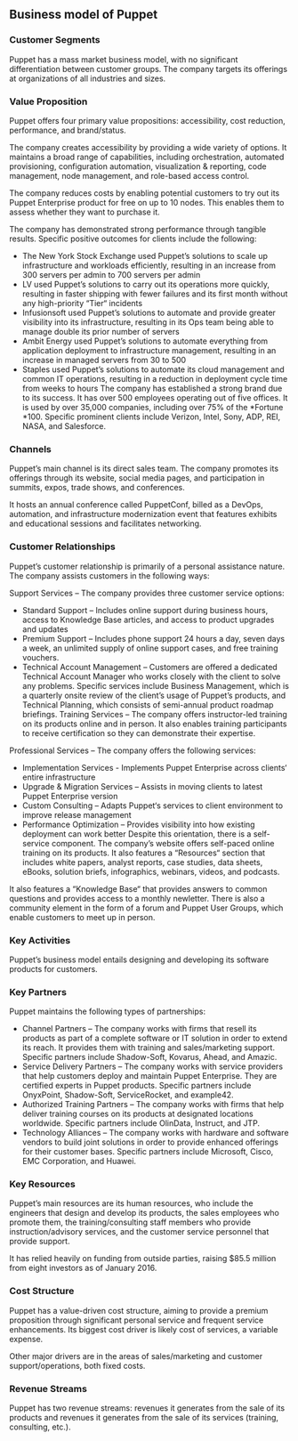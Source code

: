 Business model of Puppet
------------------------

 ### Customer Segments

 Puppet has a mass market business model, with no significant differentiation between customer groups. The company targets its offerings at organizations of all industries and sizes.

 ### Value Proposition

 Puppet offers four primary value propositions: accessibility, cost reduction, performance, and brand/status.

 The company creates accessibility by providing a wide variety of options. It maintains a broad range of capabilities, including orchestration, automated provisioning, configuration automation, visualization & reporting, code management, node management, and role-based access control.

 The company reduces costs by enabling potential customers to try out its Puppet Enterprise product for free on up to 10 nodes. This enables them to assess whether they want to purchase it.

 The company has demonstrated strong performance through tangible results. Specific positive outcomes for clients include the following:

  * The New York Stock Exchange used Puppet’s solutions to scale up infrastructure and workloads efficiently, resulting in an increase from 300 servers per admin to 700 servers per admin
 * LV used Puppet’s solutions to carry out its operations more quickly, resulting in faster shipping with fewer failures and its first month without any high-priority “Tier“ incidents
 * Infusionsoft used Puppet’s solutions to automate and provide greater visibility into its infrastructure, resulting in its Ops team being able to manage double its prior number of servers
 * Ambit Energy used Puppet’s solutions to automate everything from application deployment to infrastructure management, resulting in an increase in managed servers from 30 to 500
 * Staples used Puppet’s solutions to automate its cloud management and common IT operations, resulting in a reduction in deployment cycle time from weeks to hours
  The company has established a strong brand due to its success. It has over 500 employees operating out of five offices. It is used by over 35,000 companies, including over 75% of the *Fortune *100. Specific prominent clients include Verizon, Intel, Sony, ADP, REI, NASA, and Salesforce.

 ### Channels

 Puppet’s main channel is its direct sales team. The company promotes its offerings through its website, social media pages, and participation in summits, expos, trade shows, and conferences.

 It hosts an annual conference called PuppetConf, billed as a DevOps, automation, and infrastructure modernization event that features exhibits and educational sessions and facilitates networking.

 ### Customer Relationships

 Puppet’s customer relationship is primarily of a personal assistance nature. The company assists customers in the following ways:

 Support Services – The company provides three customer service options:

  * Standard Support – Includes online support during business hours, access to Knowledge Base articles, and access to product upgrades and updates
 * Premium Support – Includes phone support 24 hours a day, seven days a week, an unlimited supply of online support cases, and free training vouchers.
 * Technical Account Management – Customers are offered a dedicated Technical Account Manager who works closely with the client to solve any problems. Specific services include Business Management, which is a quarterly onsite review of the client’s usage of Puppet’s products, and Technical Planning, which consists of semi-annual product roadmap briefings.
  Training Services – The company offers instructor-led training on its products online and in person. It also enables training participants to receive certification so they can demonstrate their expertise.

 Professional Services – The company offers the following services:

  * Implementation Services - Implements Puppet Enterprise across clients‘ entire infrastructure
 * Upgrade & Migration Services – Assists in moving clients to latest Puppet Enterprise version
 * Custom Consulting – Adapts Puppet‘s services to client environment to improve release management
 * Performance Optimization – Provides visibility into how existing deployment can work better
  Despite this orientation, there is a self-service component. The company’s website offers self-paced online training on its products. It also features a “Resources“ section that includes white papers, analyst reports, case studies, data sheets, eBooks, solution briefs, infographics, webinars, videos, and podcasts.

 It also features a “Knowledge Base“ that provides answers to common questions and provides access to a monthly newletter. There is also a community element in the form of a forum and Puppet User Groups, which enable customers to meet up in person.

 ### Key Activities

 Puppet’s business model entails designing and developing its software products for customers.

 ### Key Partners

 Puppet maintains the following types of partnerships:

  * Channel Partners – The company works with firms that resell its products as part of a complete software or IT solution in order to extend its reach. It provides them with training and sales/marketing support. Specific partners include Shadow-Soft, Kovarus, Ahead, and Amazic.
 * Service Delivery Partners – The company works with service providers that help customers deploy and maintain Puppet Enterprise. They are certified experts in Puppet products. Specific partners include OnyxPoint, Shadow-Soft, ServiceRocket, and example42.
 * Authorized Training Partners – The company works with firms that help deliver training courses on its products at designated locations worldwide. Specific partners include OlinData, Instruct, and JTP.
 * Technology Alliances – The company works with hardware and software vendors to build joint solutions in order to provide enhanced offerings for their customer bases. Specific partners include Microsoft, Cisco, EMC Corporation, and Huawei.
  ### Key Resources

 Puppet’s main resources are its human resources, who include the engineers that design and develop its products, the sales employees who promote them, the training/consulting staff members who provide instruction/advisory services, and the customer service personnel that provide support.

 It has relied heavily on funding from outside parties, raising $85.5 million from eight investors as of January 2016.

 ### Cost Structure

 Puppet has a value-driven cost structure, aiming to provide a premium proposition through significant personal service and frequent service enhancements. Its biggest cost driver is likely cost of services, a variable expense.

 Other major drivers are in the areas of sales/marketing and customer support/operations, both fixed costs.

 ### Revenue Streams

 Puppet has two revenue streams: revenues it generates from the sale of its products and revenues it generates from the sale of its services (training, consulting, etc.).